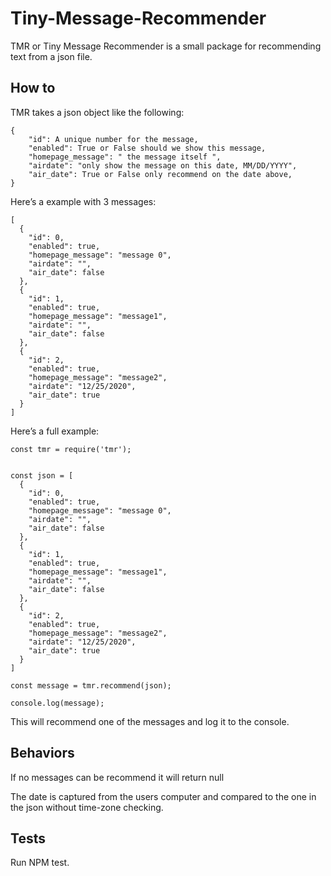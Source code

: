 # Tiny-Message-Recommender
TMR or Tiny Message Recommender is a small package for recommending text from a json file.


## How to

TMR takes a json object like the following:
```
{
    "id": A unique number for the message,
    "enabled": True or False should we show this message,
    "homepage_message": " the message itself ",
    "airdate": "only show the message on this date, MM/DD/YYYY",
    "air_date": True or False only recommend on the date above,
}
```
Here’s a example with 3 messages:
```
[
  {
    "id": 0,
    "enabled": true,
    "homepage_message": "message 0",
    "airdate": "",
    "air_date": false
  },
  {
    "id": 1,
    "enabled": true,
    "homepage_message": "message1",
    "airdate": "",
    "air_date": false
  },
  {
    "id": 2,
    "enabled": true,
    "homepage_message": "message2",
    "airdate": "12/25/2020",
    "air_date": true
  }
]
```

Here’s a full example:
```
const tmr = require('tmr');


const json = [
  {
    "id": 0,
    "enabled": true,
    "homepage_message": "message 0",
    "airdate": "",
    "air_date": false
  },
  {
    "id": 1,
    "enabled": true,
    "homepage_message": "message1",
    "airdate": "",
    "air_date": false
  },
  {
    "id": 2,
    "enabled": true,
    "homepage_message": "message2",
    "airdate": "12/25/2020",
    "air_date": true
  }
]

const message = tmr.recommend(json);

console.log(message);
```
This will recommend one of the messages and log it to the console.

## Behaviors

If no messages can be recommend it will return null

The date is captured from the users computer and compared to the one in the json without time-zone checking.

## Tests
Run NPM test.

